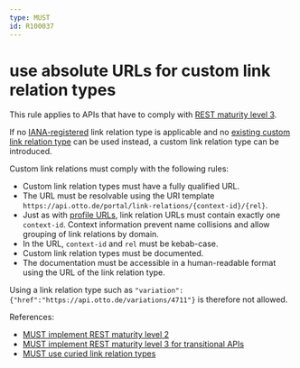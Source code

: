 ```yaml
---
type: MUST
id: R100037
---
```


# use absolute URLs for custom link relation types

This rule applies to APIs that have to comply with [REST maturity level 3](@guidelines/R000033).

If no [IANA-registered](http://www.iana.org/assignments/link-relations/link-relations.xhtml) link relation type is applicable and no [existing custom link relation type](@guidelines/R100035) can be used instead, a custom link relation type can be introduced.

Custom link relations must comply with the following rules:

- Custom link relation types must have a fully qualified URL.
- The URL must be resolvable using the URI template `https://api.otto.de/portal/link-relations/{context-id}/{rel}`.
- Just as with [profile URLs](@guidelines/R100066), link relation URLs must contain exactly one `context-id`. Context information prevent name collisions and allow grouping of link relations by domain.
- In the URL, `context-id` and `rel` must be kebab-case.
- Custom link relation types must be documented.
- The documentation must be accessible in a human-readable format using the URL of the link relation type.

Using a link relation type such as `"variation": {"href":"https://api.otto.de/variations/4711"}` is therefore not allowed.

References:
- [MUST implement REST maturity level 2](@guidelines/R000032)
- [MUST implement REST maturity level 3 for transitional APIs](@guidelines/R000033)
- [MUST use curied link relation types](@guidelines/R100038)
